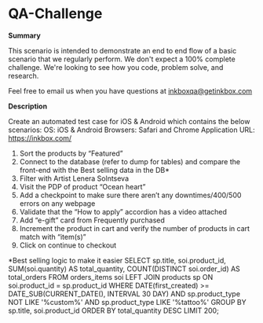 # QA-Challenge
**Summary**

This scenario is intended to demonstrate an end to end flow of a basic scenario that we regularly perform. We don't expect a 100% complete challenge. We're looking to see how you code, problem solve, and research.

Feel free to email us when you have questions at inkboxqa@getinkbox.com

**Description**

Create an automated test case for iOS & Android which contains the below scenarios:
OS: iOS & Android
Browsers: Safari and Chrome
Application URL: https://inkbox.com/

1. Sort the products by “Featured”
2. Connect to the database (refer to dump for tables) and compare the front-end with the Best selling data in the DB*
3. Filter with Artist Lenera Solntseva
4. Visit the PDP of product “Ocean heart”
5. Add a checkpoint to make sure there aren’t any downtimes/400/500 errors on any webpage
6. Validate that the “How to apply” accordion has a video attached
7. Add “e-gift” card from Frequently purchased
8. Increment the product in cart and verify the number of products in cart match with “item(s)”
9. Click on continue to checkout


*Best selling logic to make it easier
SELECT sp.title, soi.product_id, SUM(soi.quantity) AS total_quantity, COUNT(DISTINCT soi.order_id) AS total_orders
FROM orders_items soi
LEFT JOIN products sp
ON soi.product_id = sp.product_id
WHERE DATE(first_created) >= DATE_SUB(CURRENT_DATE(), INTERVAL 30 DAY)
AND sp.product_type NOT LIKE '%custom%'
AND sp.product_type LIKE '%tattoo%'
GROUP BY sp.title, soi.product_id
ORDER BY total_quantity DESC
LIMIT 200;

